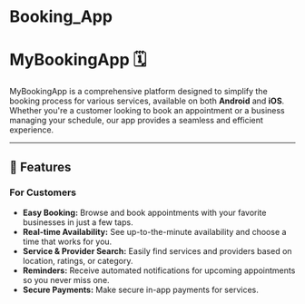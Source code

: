 # Booking_App

# MyBookingApp 🗓️

MyBookingApp is a comprehensive platform designed to simplify the booking process for various services, available on both **Android** and **iOS**. Whether you're a customer looking to book an appointment or a business managing your schedule, our app provides a seamless and efficient experience.

***

## 🌟 Features

### For Customers
* **Easy Booking:** Browse and book appointments with your favorite businesses in just a few taps.
* **Real-time Availability:** See up-to-the-minute availability and choose a time that works for you.
* **Service & Provider Search:** Easily find services and providers based on location, ratings, or category.
* **Reminders:** Receive automated notifications for upcoming appointments so you never miss one.
* **Secure Payments:** Make secure in-app payments for services.